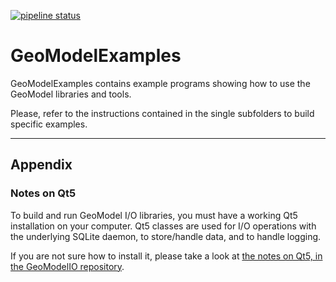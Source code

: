 [![pipeline status](https://gitlab.cern.ch/GeoModelDev/GeoModelExamples/badges/master/pipeline.svg)](https://gitlab.cern.ch/GeoModelDev/GeoModelExamples/commits/master)

# GeoModelExamples

GeoModelExamples contains example programs showing how to use the GeoModel libraries and tools.

Please, refer to the instructions contained in the single subfolders to build specific examples.

----

## Appendix

### Notes on Qt5

To build and run GeoModel I/O libraries, you must have a working Qt5 installation on your computer. Qt5 classes are used for I/O operations with the underlying SQLite daemon, to store/handle data, and to handle logging.

If you are not sure how to install it, please take a look at [the notes on Qt5, in the GeoModelIO repository](https://gitlab.cern.ch/GeoModelDev/GeoModelIO/blob/master/README_QT5_NOTES.md).

